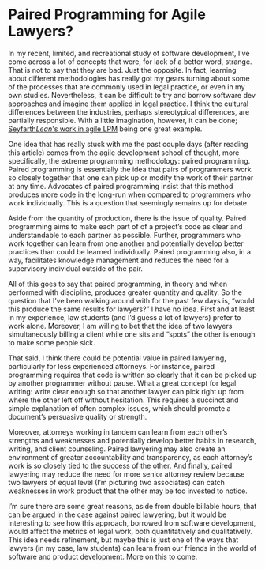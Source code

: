 Paired Programming for Agile Lawyers?
======================================

In my recent, limited, and recreational study of software development, I’ve come across a lot of concepts that were, for lack of a better word, strange. That is not to say that they are bad. Just the opposite. In fact, learning about different methodologies has really got my gears turning about some of the processes that are commonly used in legal practice, or even in my own studies. Nevertheless, it can be difficult to try and borrow software dev approaches and imagine them applied in legal practice. I think the cultural differences between the industries, perhaps stereotypical differences, are partially responsible. With a little imagination, however, it can be done;  [Seyfarth*Lean*'s work in agile LPM](http://www.seyfarth.com/dir_docs/publications/ILTA122013.pdf) being one great example.

One idea that has really stuck with me the past couple days (after reading this article) comes from the agile development school of thought, more specifically, the extreme programming methodology: paired programming. Paired programming is essentially the idea that pairs of programmers work so closely together that one can pick up or modify the work of their partner at any time. Advocates of paired programming insist that this method produces more code in the long-run when compared to programmers who work individually. This is a question that seemingly remains up for debate.

Aside from the quantity of production, there is the issue of quality. Paired programming aims to make each part of of a project’s code as clear and understandable to each partner as possible. Further, programmers who work together can learn from one another and potentially develop better practices than could be learned individually. Paired programming also, in a way, facilitates knowledge management and reduces the need for a supervisory individual outside of the pair.

All of this goes to say that paired programming, in theory and when performed with discipline, produces greater quantity and quality. So the question that I’ve been walking around with for the past few days is, “would this produce the same results for lawyers?” I have no idea. First and at least in my experience, law students (and I’d guess a lot of lawyers) prefer to work alone. Moreover, I am willing to bet that the idea of two lawyers simultaneously billing a client while one sits and “spots” the other is enough to make some people sick.

That said, I think there could be potential value in paired lawyering, particularly for less experienced attorneys. For instance, paired programming requires that code is written so clearly that it can be picked up by another programmer without pause. What a great concept for legal writing: write clear enough so that another lawyer can pick right up from where the other left off without hesitation. This requires a succinct and simple explanation of often complex issues, which should promote a document’s persuasive quality or strength.

Moreover, attorneys working in tandem can learn from each other’s strengths and weaknesses and potentially develop better habits in research, writing, and client counseling. Paired lawyering may also create an environment of greater accountability and transparency, as each attorney’s work is so closely tied to the success of the other. And finally, paired lawyering may reduce the need for more senior attorney review because two lawyers of equal level (I’m picturing two associates) can catch weaknesses in work product that the other may be too invested to notice.

I’m sure there are some great reasons, aside from double billable hours, that can be argued in the case against paired lawyering, but it would be interesting to see how this approach, borrowed from software development, would affect the metrics of  legal work, both quantitatively and qualitatively. This idea needs refinement, but maybe this is just one of the ways that lawyers (in my case, law students) can learn from our friends in the world of software and product development. More on this to come.
